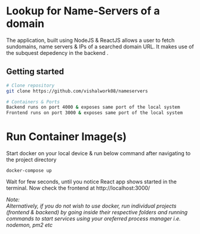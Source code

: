 # Lookup for Name-Servers of a domain
The application, built using NodeJS & ReactJS allows a user to fetch sundomains, name servers & IPs of a searched domain URL. It makes use of the subquest depedency in the backend .



## Getting started 
```sh
# Clone repository
git clone https://github.com/vishalwork08/nameservers

# Containers & Ports
Backend runs on port 4000 & exposes same port of the local system
Frontend runs on port 3000 & exposes same port of the local system
```

# Run Container Image(s)
Start docker on your local device & run below command after navigating to the project directory
```
docker-compose up
```
Wait for few seconds, until you notice React app shows started in the terminal. Now check the frontend at http://localhost:3000/


_Note:  
Alternatively, if you do not wish to use docker, run individual projects (frontend & backend) by going inside their respective folders and running commands to start services using your oreferred process manager i.e. nodemon, pm2 etc_